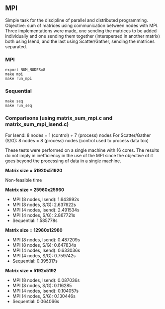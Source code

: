 ## MPI
Simple task for the discipline of parallel and distributed programming. Objective: sum of matrices using communication between nodes with MPI.
Three implementations were made, one sending the matrices to be added individually and one sending them together (interspersed in another matrix) both using Isend, and the last using Scatter/Gather, sending the matrices separated.

### MPI
```
export NUM_NODES=8
make mpi
make run_mpi
```

### Sequential
```
make seq
make run_seq
```

### Comparisons (using matrix_sum_mpi.c and matrix_sum_mpi_isend.c)

For Isend: 8 nodes = 1 (control) + 7 (process) nodes
For Scatter/Gather (S/G): 8 nodes = 8 (process) nodes (control used to process data too)

These tests were performed on a single machine with 16 cores. The results do not imply in inefficiency in the use of the MPI since the objective of it goes beyond the processing of data in a single machine.

__Matrix size = 51920x51920__

Non-feasible time

__Matrix size = 25960x25960__
- MPI (8 nodes, Isend): 1.643992s
- MPI (8 nodes, S/G):   2.637622s
- MPI (4 nodes, Isend): 2.491534s
- MPI (4 nodes, S/G):   2.867721s
- Sequential: 1.585778s

__Matrix size = 12980x12980__
- MPI (8 nodes, Isend): 0.487209s
- MPI (8 nodes, S/G):   0.647834s
- MPI (4 nodes, Isend): 0.633036s
- MPI (4 nodes, S/G):   0.759742s
- Sequential: 0.395317s

__Matrix size = 5192x5192__
- MPI (8 nodes, Isend): 0.087036s
- MPI (8 nodes, S/G):   0.116285
- MPI (4 nodes, Isend): 0.104057s
- MPI (4 nodes, S/G):   0.130446s
- Sequential: 0.064066s
